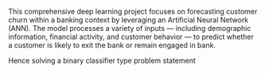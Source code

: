 This comprehensive deep learning project focuses on forecasting customer churn within a banking context by leveraging an Artificial Neural Network (ANN). The model processes a variety of inputs — including demographic information, financial activity, and customer behavior — to predict whether a customer is likely to exit the bank or remain engaged in bank. 

Hence solving a binary classifier type problem statement